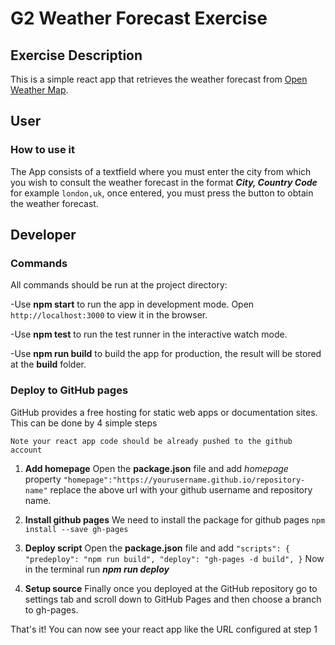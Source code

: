 # G2 Weather Forecast Exercise

## Exercise Description

This is a simple react app that retrieves the weather forecast from [Open Weather Map](https://openweathermap.org/).

## User
### How to use it

The App consists of a textfield where you must enter the city from which you wish to consult the weather forecast in the format **_City, Country Code_** for example `london,uk`, once entered, you must press the button to obtain the weather forecast.

## Developer
### Commands

All commands should be run at the project directory:

-Use **npm start** to run the app in development mode. Open `http://localhost:3000` to view it in the browser.

-Use **npm test** to run the test runner in the interactive watch mode.

-Use **npm run build** to build the app for production, the result will be stored at the **build** folder.

### Deploy to GitHub pages

GitHub provides a free hosting for static web apps or documentation sites. This can be done by 4 simple steps

`Note your react app code should be already pushed to the github account`

1. **Add homepage**
    Open the **package.json** file and add *homepage* property
    `"homepage":"https://yourusername.github.io/repository-name"`
    replace the above url with your github username and repository name.

2. **Install github pages**
    We need to install the package for github pages
    `npm install --save gh-pages`

3. **Deploy script**
    Open the **package.json** file and add
    ```"scripts": { "predeploy": "npm run build", "deploy": "gh-pages -d build", }```
    Now in the terminal run **_npm run deploy_**

4. **Setup source**
    Finally once you deployed at the GitHub repository go to settings tab and scroll down to GitHub Pages and then choose a branch to gh-pages.

That's it! You can now see your react app like the URL configured at step 1